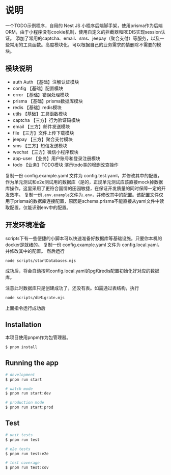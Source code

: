 # 说明

一个TODO示例程序，自用的 Nest JS 小程序后端脚手架，使用prisma作为后端ORM，由于小程序没有cookie机制，使用自定义的拦截器和REDIS实现session认证。
添加了常用的captcha、email、sms、jeepay（聚合支付）等服务，以及一些常用的工具函数。高度模块化，可以根据自己的业务需求酌情删除不需要的模块。

## 模块说明
* auth Auth 【基础】注解认证模块 
* config 【基础】配置模块
* error 【基础】错误处理模块
* prisma 【基础】prisma数据库模块
* redis 【基础】redis模块
* utils 【基础】工具函数模块
* captcha 【三方】行为验证码模块
* email 【三方】邮件发送模块
* file 【三方】文件上传下载模块
* jeepay 【三方】聚合支付模块
* sms 【三方】短信发送模块
* wechat 【三方】微信小程序模块
* app-user 【业务】用户账号和登录注册模块
* todo 【业务】TODO模块 演示todo类的增删改查操作


复制一份 config.example.yaml 文件为 config.test.yaml，并修改其中的配置，作为单元测试和e2e测试用的数据库（是的，正规单元测试应该直接mock掉数据库操作，这里采用了更符合国情的田园敏捷，在保证开发质量的同时保障一定的开发效率。
复制一份`.env.example`文件为`.env`，并修改其中的配置。该配置文件仅用于prisma的数据库连接配置，原因是schema.prisma不能直接从yaml文件中读取配置，仅能识别env中的配置。

## 开发环境准备
scripts下有一些便捷的小脚本可以快速准备好数据库等基础设施。只要你本机的docker是就绪的。
复制一份 config.example.yaml 文件为 config.local.yaml，并修改其中的配置。
然后运行
```bash
node scripts/startDatabases.mjs
```
成功后，将会自动按照config.local.yaml的pg和redis配置初始化好对应的数据库。

注意此时数据库只是创建成功了，还没有表。如需通过表结构，执行
```bash
node scripts/dbMigrate.mjs
```

上面指令运行成功后

## Installation

本项目使用pnpm作为包管理器。

```bash
$ pnpm install
```

## Running the app

```bash
# development
$ pnpm run start

# watch mode
$ pnpm run start:dev

# production mode
$ pnpm run start:prod
```

## Test

```bash
# unit tests
$ pnpm run test

# e2e tests
$ pnpm run test:e2e

# test coverage
$ pnpm run test:cov
```
